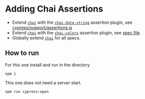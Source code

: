 # Adding Chai Assertions

- Extend [`chai`](http://chaijs.com/) with the [`chai-date-string`](http://chaijs.com/plugins/chai-date-string/) assertion plugin, see [cypress/support/assertions.js](cypress/support/assertions.js)
- Extend [`chai`](http://chaijs.com/) with the [`chai-colors`](http://chaijs.com/plugins/chai-colors/) assertion plugin, see [spec file](cypress/integration/extending-chai-assertion-plugins-spec.js)
- Globally extend [`chai`](http://chaijs.com/) for all specs.

## How to run

For this one install and run in the directory

```
npm i
```

This one does not need a server start.

```
npm run cypress:open
```
